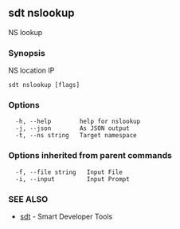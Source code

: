 ## sdt nslookup

NS lookup

### Synopsis

NS location IP

```
sdt nslookup [flags]
```

### Options

```
  -h, --help        help for nslookup
  -j, --json        As JSON output
  -t, --ns string   Target namespace
```

### Options inherited from parent commands

```
  -f, --file string   Input File
  -i, --input         Input Prompt
```

### SEE ALSO

* [sdt](sdt.md)	 - Smart Developer Tools

